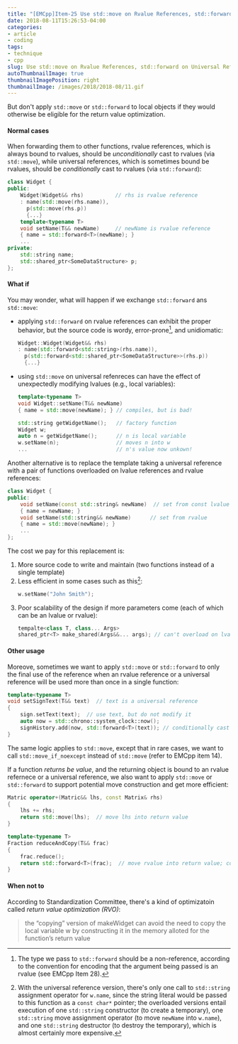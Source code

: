 ```yaml
---
title: "[EMCpp]Item-25 Use std::move on Rvalue References, std::forward on Universal References"
date: 2018-08-11T15:26:53-04:00
categories:
- article
- coding
tags:
- technique
- cpp
slug: Use std::move on Rvalue References, std::forward on Universal References
autoThumbnailImage: true
thumbnailImagePosition: right
thumbnailImage: /images/2018/2018-08/11.gif
---
```


But don't apply `std::move` or `std::forward` to local objects if they would otherwise be eligible for the return value optimization.
<!--more-->

#### Normal cases

When forwarding them to other functions, rvalue references, which is always bound to rvalues, should be _unconditionally_ cast to rvalues (via `std::move`), while universal references, which is sometimes bound be rvalues, should be _conditionally_ cast to rvalues (via `std::forward`):

```cpp
class Widget {
public:
    Widget(Widget&& rhs)          // rhs is rvalue reference
    : name(std::move(rhs.name)),
      p(std::move(rhs.p))
      {...}
    template<typename T>
    void setName(T&& newName)     // newName is rvalue reference
    { name = std::forward<T>(newName); }
    ...
private:
    std::string name;
    std::shared_ptr<SomeDataStructure> p;
};
```

#### What if

You may wonder, what will happen if we exchange `std::forward` ans `std::move`:

* applying `std::forward` on rvalue references can exhibit the proper behavior, but the source code is wordy, error-prone[^1], and unidiomatic:
    ```cpp
    Widget::Widget(Widget&& rhs)
    : name(std::forward<std::string>(rhs.name)),
      p(std::forward<std::shared_ptr<SomeDataStructure>>(rhs.p))
      {...}
    ```
* using `std::move` on universal refenreces can have the effect of unexpectedly modifying lvalues (e.g., local variables):
    ```cpp
    template<typename T>
    void Widget::setName(T&& newName)
    { name = std::move(newName); } // compiles, but is bad!

    std::string getWidgetName();   // factory function
    Widget w;
    auto n = getWidgetName();      // n is local variable
    w.setName(n);                  // moves n into w
    ...                            // n's value now unkown!
    ```

Another alternative is to replace the template taking a universal reference with a pair of functions overloaded on lvalue references and rvalue references:

```cpp
class Widget {
public:
    void setName(const std::string& newName)  // set from const lvalue
    { name = newName; }
    void setName(std::string&& newName)      // set from rvalue
    { name = std::move(newName); }
    ...
};
```

The cost we pay for this replacement is:

1. More source code to write and maintain (two functions instead of a single template)
2. Less efficient in some cases such as this[^2]:
    ```cpp
    w.setName("John Smith");
    ```
3. Poor scalability of the design if more parameters come (each of which can be an lvalue or rvalue):
    ```cpp
    tempalte<class T, class... Args>
    shared_ptr<T> make_shared(Args&&... args); // can't overload on lvalues and rvalues on args. universal reference is used and std::forward is applyied
    ```

#### Other usage

Moreove, sometimes we want to apply `std::move` or `std::forward` to only the final use of the reference when an rvalue reference or a universal reference will be used more than once in a single function:

```cpp
template<typename T>
void setSignText(T&& text)  // text is a universal reference
{
    sign.setText(text);  // use text, but do not modify it
    auto now = std::chrono::system_clock::now();
    signHistory.add(now, std::forward<T>(text)); // conditionally cast to rvalue
}
```

The same logic applies to `std::move`, except that in rare cases, we want to call `std::move_if_noexcept` instead of `std::move` (refer to EMCpp item 14).

If a function _returns be value_, and the returning object is bound to an rvalue refernece or a universal reference, we also want to apply `std::move` or `std::forward` to support potential move construction and get more efficient:

```cpp
Matric operator+(Matric&& lhs, const Matrix& rhs)
{
    lhs += rhs;
    return std::move(lhs);  // move lhs into return value
}

template<typename T>
Fraction reduceAndCopy(T&& frac)
{
    frac.reduce();
    return std::forward<T>(frac);  // move rvalue into return value; copy lvalue
}
```

#### When not to

According to Standardization Committee, there's a kind of optimizatoin called _return value optimization (RVO)_:

> the “copying” version of makeWidget can avoid the need to copy the local variable w by constructing it in the memory alloted for the function’s return value



[^1]: The type we pass to `std::forward` should be a non-reference, according to the convention for encoding that the argument being passed is an rvalue (see EMCpp Item 28).
[^2]: With the universal reference version, there's only one call to `std::string` assignment operator for `w.name`, since the string literal would be passed to this function as a `const char*` pointer; the overloaded versions entail execution of one `std::string` constructor (to create a temporary), one `std::string` move assignment operator (to move `newName` into `w.name`), and one `std::string` destructor (to destroy the temporary), which is almost certainly more expensive.